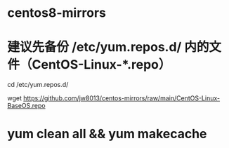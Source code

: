 # centos8-mirrors

# 建议先备份 /etc/yum.repos.d/ 内的文件（CentOS-Linux-*.repo）

cd /etc/yum.repos.d/

wget https://github.com/jw8013/centos-mirrors/raw/main/CentOS-Linux-BaseOS.repo

# yum clean all && yum makecache
